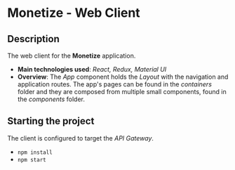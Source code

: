 # Monetize - Web Client

## Description

The web client for the **Monetize** application.

- **Main technologies used**: _React, Redux, Material UI_
- **Overview**: The _App_ component holds the _Layout_ with the navigation and application routes. The app's pages can be found in the _containers_ folder and they are composed from multiple small components, found in the _components_ folder.

## Starting the project

The client is configured to target the _API Gateway_.

- `npm install`
- `npm start`
